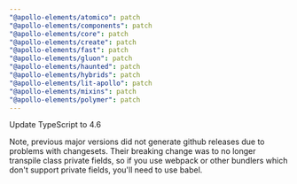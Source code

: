 ```yaml
---
"@apollo-elements/atomico": patch
"@apollo-elements/components": patch
"@apollo-elements/core": patch
"@apollo-elements/create": patch
"@apollo-elements/fast": patch
"@apollo-elements/gluon": patch
"@apollo-elements/haunted": patch
"@apollo-elements/hybrids": patch
"@apollo-elements/lit-apollo": patch
"@apollo-elements/mixins": patch
"@apollo-elements/polymer": patch
---
```


Update TypeScript to 4.6

Note, previous major versions did not generate github releases
due to problems with changesets. Their breaking change was to no longer 
transpile class private fields, so if you use webpack or other bundlers
which don't support private fields, you'll need to use babel.
